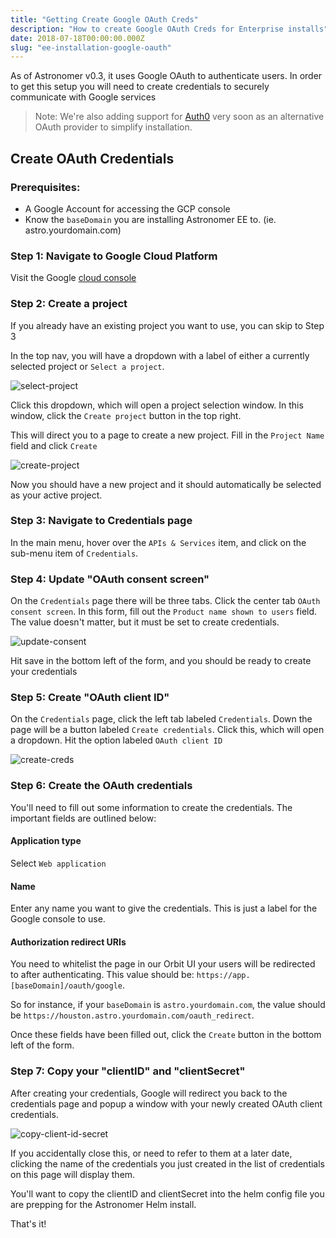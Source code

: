```yaml
---
title: "Getting Create Google OAuth Creds"
description: "How to create Google OAuth Creds for Enterprise installs"
date: 2018-07-18T00:00:00.000Z
slug: "ee-installation-google-oauth"
---
```


As of Astronomer v0.3, it uses Google OAuth to authenticate users. In order to get this setup you will need to create credentials to securely communicate with Google services

> Note: We're also adding support for [Auth0](https://auth0.com/) very soon as an alternative OAuth provider to simplify installation.

## Create OAuth Credentials

### Prerequisites:

- A Google Account for accessing the GCP console
- Know the `baseDomain` you are installing Astronomer EE to.  (ie. astro.yourdomain.com)

### Step 1: Navigate to Google Cloud Platform

Visit the Google [cloud console](https://console.cloud.google.com/)

### Step 2: Create a project

If you already have an existing project you want to use, you can skip to Step 3

In the top nav, you will have a dropdown with a label of either a currently selected project or `Select a project`.

![select-project](https://assets.astronomer.io/website/img/guides/google-oauth-creds/select-project.png)

Click this dropdown, which will open a project selection window.  In this window, click the `Create project` button in the top right.

This will direct you to a page to create a new project.  Fill in the `Project Name` field and click `Create`

![create-project](https://assets.astronomer.io/website/img/guides/google-oauth-creds/create-project.png)

Now you should have a new project and it should automatically be selected as your active project.

### Step 3: Navigate to Credentials page

In the main menu, hover over the `APIs & Services` item, and click on the sub-menu item of `Credentials`.

### Step 4: Update "OAuth consent screen"

On the `Credentials` page there will be three tabs.  Click the center tab `OAuth consent screen`.  In this form, fill out the `Product name shown to users` field.  The value doesn't matter, but it must be set to create credentials.

![update-consent](https://assets.astronomer.io/website/img/guides/google-oauth-creds/update-consent.png)

Hit save in the bottom left of the form, and you should be ready to create your credentials

### Step 5: Create "OAuth client ID"

On the `Credentials` page, click the left tab labeled `Credentials`.  Down the page will be a button labeled `Create credentials`.  Click this, which will open a dropdown.  Hit the option labeled `OAuth client ID`

![create-creds](https://assets.astronomer.io/website/img/guides/google-oauth-creds/create-creds.png)

### Step 6: Create the OAuth credentials

You'll need to fill out some information to create the credentials. The important fields are outlined below:

#### Application type

Select `Web application`

#### Name

Enter any name you want to give the credentials.  This is just a label for the Google console to use.

#### Authorization redirect URIs

You need to whitelist the page in our Orbit UI your users will be redirected to after authenticating.  This value should be: `https://app.[baseDomain]/oauth/google`.

So for instance, if your `baseDomain` is `astro.yourdomain.com`, the value should be `https://houston.astro.yourdomain.com/oauth_redirect`.

Once these fields have been filled out, click the `Create` button in the bottom left of the form.

### Step 7: Copy your "clientID" and "clientSecret"

After creating your credentials, Google will redirect you back to the credentials page and popup a window with your newly created OAuth client credentials.

![copy-client-id-secret](https://assets.astronomer.io/website/img/guides/google-oauth-creds/copy-client-id-secret.png)

If you accidentally close this, or need to refer to them at a later date, clicking the name of the credentials you just created in the list of credentials on this page will display them.

You'll want to copy the clientID and clientSecret into the helm config file you are prepping for the Astronomer Helm install.

That's it!
